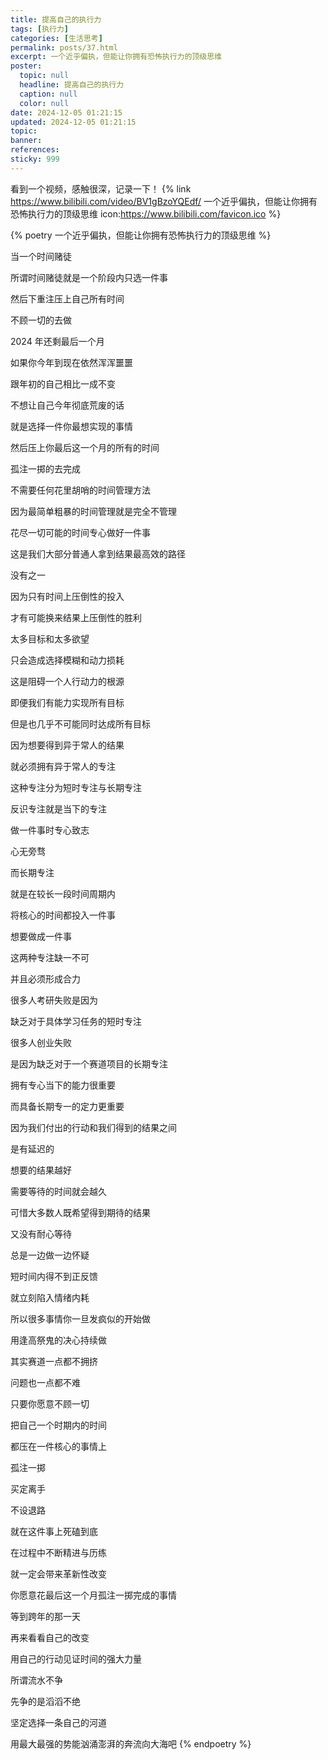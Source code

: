 ```yaml
---
title: 提高自己的执行力
tags: [执行力]
categories: [生活思考]
permalink: posts/37.html
excerpt: 一个近乎偏执，但能让你拥有恐怖执行力的顶级思维
poster:
  topic: null
  headline: 提高自己的执行力
  caption: null
  color: null
date: 2024-12-05 01:21:15
updated: 2024-12-05 01:21:15
topic:
banner:
references:
sticky: 999
---
```


看到一个视频，感触很深，记录一下！
{% link https://www.bilibili.com/video/BV1gBzoYQEdf/ 一个近乎偏执，但能让你拥有恐怖执行力的顶级思维 icon:https://www.bilibili.com/favicon.ico %}

{% poetry 一个近乎偏执，但能让你拥有恐怖执行力的顶级思维 %}

当一个时间赌徒

所谓时间赌徒就是一个阶段内只选一件事

然后下重注压上自己所有时间

不顾一切的去做

2024 年还剩最后一个月

如果你今年到现在依然浑浑噩噩

跟年初的自己相比一成不变

不想让自己今年彻底荒废的话

就是选择一件你最想实现的事情

然后压上你最后这一个月的所有的时间

孤注一掷的去完成

不需要任何花里胡哨的时间管理方法

因为最简单粗暴的时间管理就是完全不管理

花尽一切可能的时间专心做好一件事

这是我们大部分普通人拿到结果最高效的路径

没有之一

因为只有时间上压倒性的投入

才有可能换来结果上压倒性的胜利

太多目标和太多欲望

只会造成选择模糊和动力损耗

这是阻碍一个人行动力的根源

即便我们有能力实现所有目标

但是也几乎不可能同时达成所有目标

因为想要得到异于常人的结果

就必须拥有异于常人的专注

这种专注分为短时专注与长期专注

反识专注就是当下的专注

做一件事时专心致志

心无旁骛

而长期专注

就是在较长一段时间周期内

将核心的时间都投入一件事

想要做成一件事

这两种专注缺一不可

并且必须形成合力

很多人考研失败是因为

缺乏对于具体学习任务的短时专注

很多人创业失败

是因为缺乏对于一个赛道项目的长期专注

拥有专心当下的能力很重要

而具备长期专一的定力更重要

因为我们付出的行动和我们得到的结果之间

是有延迟的

想要的结果越好

需要等待的时间就会越久

可惜大多数人既希望得到期待的结果

又没有耐心等待

总是一边做一边怀疑

短时间内得不到正反馈

就立刻陷入情绪内耗

所以很多事情你一旦发疯似的开始做

用逢高祭鬼的决心持续做

其实赛道一点都不拥挤

问题也一点都不难

只要你愿意不顾一切

把自己一个时期内的时间

都压在一件核心的事情上

孤注一掷

买定离手

不设退路

就在这件事上死磕到底

在过程中不断精进与历练

就一定会带来革新性改变

你愿意花最后这一个月孤注一掷完成的事情

等到跨年的那一天

再来看看自己的改变

用自己的行动见证时间的强大力量

所谓流水不争

先争的是滔滔不绝

坚定选择一条自己的河道

用最大最强的势能汹涌澎湃的奔流向大海吧
{% endpoetry %}
